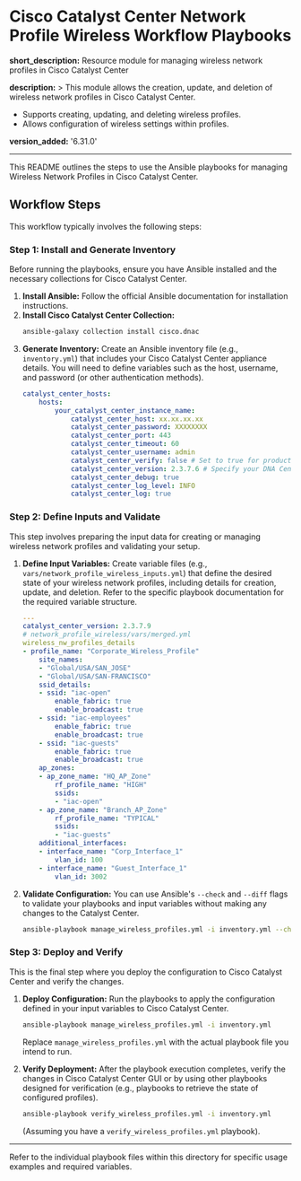 # Cisco Catalyst Center Network Profile Wireless Workflow Playbooks

**short_description:** Resource module for managing wireless network profiles in Cisco Catalyst Center

**description:** >
  This module allows the creation, update, and deletion of wireless network profiles in Cisco Catalyst Center.
  - Supports creating, updating, and deleting wireless profiles.
  - Allows configuration of wireless settings within profiles.

**version_added:** '6.31.0'

---

This README outlines the steps to use the Ansible playbooks for managing Wireless Network Profiles in Cisco Catalyst Center.

## Workflow Steps

This workflow typically involves the following steps:

### Step 1: Install and Generate Inventory

Before running the playbooks, ensure you have Ansible installed and the necessary collections for Cisco Catalyst Center.

1.  **Install Ansible:** Follow the official Ansible documentation for installation instructions.
2.  **Install Cisco Catalyst Center Collection:**
    ```bash
    ansible-galaxy collection install cisco.dnac
    ```
3.  **Generate Inventory:** Create an Ansible inventory file (e.g., `inventory.yml`) that includes your Cisco Catalyst Center appliance details. You will need to define variables such as the host, username, and password (or other authentication methods).
    ```yaml
    catalyst_center_hosts:
        hosts:
            your_catalyst_center_instance_name:
                catalyst_center_host: xx.xx.xx.xx
                catalyst_center_password: XXXXXXXX
                catalyst_center_port: 443
                catalyst_center_timeout: 60
                catalyst_center_username: admin
                catalyst_center_verify: false # Set to true for production with valid certificates
                catalyst_center_version: 2.3.7.6 # Specify your DNA Center version
                catalyst_center_debug: true
                catalyst_center_log_level: INFO
                catalyst_center_log: true
    ```

### Step 2: Define Inputs and Validate

This step involves preparing the input data for creating or managing wireless network profiles and validating your setup.

1.  **Define Input Variables:** Create variable files (e.g., `vars/network_profile_wireless_inputs.yml`) that define the desired state of your wireless network profiles, including details for creation, update, and deletion. Refer to the specific playbook documentation for the required variable structure.
    ```yaml
    ---
    catalyst_center_version: 2.3.7.9
    # network_profile_wireless/vars/merged.yml
    wireless_nw_profiles_details
    - profile_name: "Corporate_Wireless_Profile"
        site_names:
        - "Global/USA/SAN_JOSE"
        - "Global/USA/SAN-FRANCISCO"
        ssid_details:
        - ssid: "iac-open"
            enable_fabric: true
            enable_broadcast: true
        - ssid: "iac-employees"
            enable_fabric: true
            enable_broadcast: true
        - ssid: "iac-guests"
            enable_fabric: true
            enable_broadcast: true
        ap_zones:
        - ap_zone_name: "HQ_AP_Zone"
            rf_profile_name: "HIGH"
            ssids:
            - "iac-open"
        - ap_zone_name: "Branch_AP_Zone"
            rf_profile_name: "TYPICAL"
            ssids:
            - "iac-guests"
        additional_interfaces:
        - interface_name: "Corp_Interface_1"
            vlan_id: 100
        - interface_name: "Guest_Interface_1"
            vlan_id: 3002
    ```

2.  **Validate Configuration:** You can use Ansible's `--check` and `--diff` flags to validate your playbooks and input variables without making any changes to the Catalyst Center.

    ```bash
    ansible-playbook manage_wireless_profiles.yml -i inventory.yml --check --diff
    ```

### Step 3: Deploy and Verify

This is the final step where you deploy the configuration to Cisco Catalyst Center and verify the changes.

1.  **Deploy Configuration:** Run the playbooks to apply the configuration defined in your input variables to Cisco Catalyst Center.

    ```bash
    ansible-playbook manage_wireless_profiles.yml -i inventory.yml
    ```
    Replace `manage_wireless_profiles.yml` with the actual playbook file you intend to run.

2.  **Verify Deployment:** After the playbook execution completes, verify the changes in Cisco Catalyst Center GUI or by using other playbooks designed for verification (e.g., playbooks to retrieve the state of configured profiles).

    ```bash
    ansible-playbook verify_wireless_profiles.yml -i inventory.yml
    ```
    (Assuming you have a `verify_wireless_profiles.yml` playbook).

---
Refer to the individual playbook files within this directory for specific usage examples and required variables.
